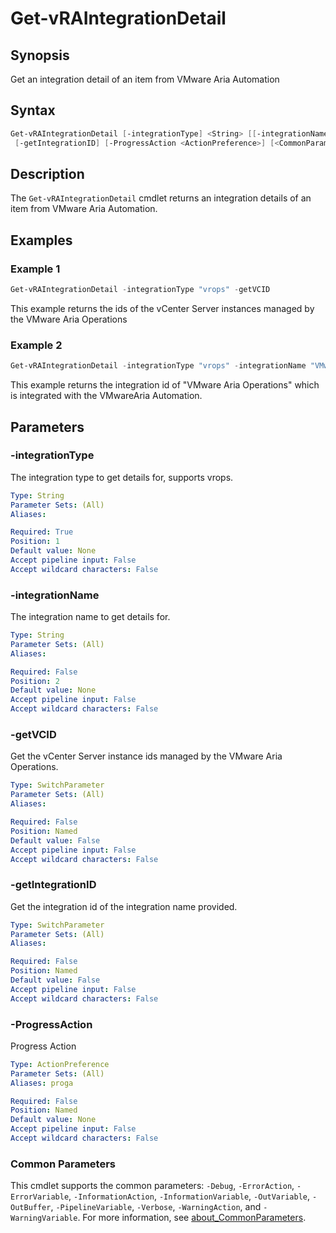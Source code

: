 # Get-vRAIntegrationDetail

## Synopsis

Get an integration detail of an item from VMware Aria Automation

## Syntax

```powershell
Get-vRAIntegrationDetail [-integrationType] <String> [[-integrationName] <String>] [-getVCID]
 [-getIntegrationID] [-ProgressAction <ActionPreference>] [<CommonParameters>]
```

## Description

The `Get-vRAIntegrationDetail` cmdlet returns an integration details of an item from VMware Aria Automation.

## Examples

### Example 1

```powershell
Get-vRAIntegrationDetail -integrationType "vrops" -getVCID
```

This example returns the ids of the vCenter Server instances managed by the VMware Aria Operations

### Example 2

```powershell
Get-vRAIntegrationDetail -integrationType "vrops" -integrationName "VMware Aria Operations" -getIntegrationID
```

This example returns the integration id of "VMware Aria Operations" which is integrated with the VMwareAria Automation.

## Parameters

### -integrationType

The integration type to get details for, supports vrops.

```yaml
Type: String
Parameter Sets: (All)
Aliases:

Required: True
Position: 1
Default value: None
Accept pipeline input: False
Accept wildcard characters: False
```

### -integrationName

The integration name to get details for.

```yaml
Type: String
Parameter Sets: (All)
Aliases:

Required: False
Position: 2
Default value: None
Accept pipeline input: False
Accept wildcard characters: False
```

### -getVCID

Get the vCenter Server instance ids managed by the VMware Aria Operations.

```yaml
Type: SwitchParameter
Parameter Sets: (All)
Aliases:

Required: False
Position: Named
Default value: False
Accept pipeline input: False
Accept wildcard characters: False
```

### -getIntegrationID

Get the integration id of the integration name provided.

```yaml
Type: SwitchParameter
Parameter Sets: (All)
Aliases:

Required: False
Position: Named
Default value: False
Accept pipeline input: False
Accept wildcard characters: False
```

### -ProgressAction

Progress Action

```yaml
Type: ActionPreference
Parameter Sets: (All)
Aliases: proga

Required: False
Position: Named
Default value: None
Accept pipeline input: False
Accept wildcard characters: False
```

### Common Parameters

This cmdlet supports the common parameters: `-Debug`, `-ErrorAction`, `-ErrorVariable`, `-InformationAction`, `-InformationVariable`, `-OutVariable`, `-OutBuffer`, `-PipelineVariable`, `-Verbose`, `-WarningAction`, and `-WarningVariable`. For more information, see [about_CommonParameters](http://go.microsoft.com/fwlink/?LinkID=113216).
